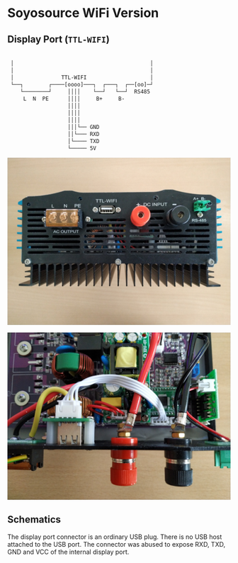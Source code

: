 # Soyosource WiFi Version

## Display Port (`TTL-WIFI`)

```

 │                                           │
 │                                           │
 │               TTL-WIFI                    │
 └──┐        ┌────[oooo]───┐  ┌───┐  ┌──[oo]─┘
    └────────┘     ││││    └──┘   └──┘  RS485
     L  N  PE      ││││     B+     B-
                   ││││
                   ││││
                   ││││
                   │││└── GND
                   ││└─── RXD
                   │└──── TXD
                   └───── 5V
```

![Display port](display-port-ttl-wifi.jpg "Display port labeled as TTL-WIFI")

![Internal connections](internal.jpg "Internal connections")

## Schematics

The display port connector is an ordinary USB plug. There is no USB host attached to the USB port. The connector was abused to expose RXD, TXD, GND and VCC of the internal display port.
